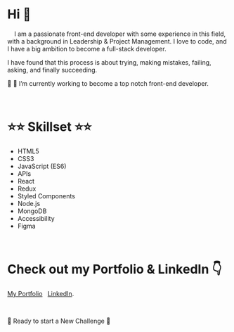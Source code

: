 # Hi 👋

 &nbsp;
 &nbsp;
I am a passionate front-end developer with some experience in this field, with a background in Leadership & Project Management.
I love to code, and I have a big ambition to become a full-stack developer.

I have found that this process is about trying, making mistakes, failing, asking, and finally succeeding. 

🚀 🎯 I’m currently working to become a top notch front-end developer.


&nbsp;
&nbsp;
&nbsp;

# ⭐⭐ Skillset ⭐⭐

   * HTML5 
   * CSS3 
   * JavaScript (ES6) 
   * APIs
   * React
   * Redux
   * Styled Components
   * Node.js
   * MongoDB
   * Accessibility 
   * Figma
     
 
 &nbsp;
 &nbsp;
 &nbsp;
 &nbsp;
 &nbsp;
 
# Check out my Portfolio & LinkedIn 👇
[My Portfolio](https://tara-hassani-portfolio.netlify.app/)
 &nbsp;
[LinkedIn](www.linkedin.com/in/tara-hassani-28383537).


&nbsp;
&nbsp;
&nbsp;

 📣  Ready to start a New Challenge  📣 

